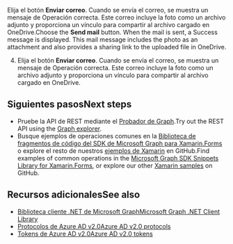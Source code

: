 <span data-ttu-id="6bb00-p119">Elija el botón **Enviar correo**. Cuando se envía el correo, se muestra un mensaje de Operación correcta. Este correo incluye la foto como un archivo adjunto y proporciona un vínculo para compartir al archivo cargado en OneDrive.</span><span class="sxs-lookup"><span data-stu-id="6bb00-p119">Choose the **Send mail** button. When the mail is sent, a Success message is displayed. This mail message includes the photo as an attachment and also provides a sharing link to the uploaded file in OneDrive.</span></span>

4. Elija el botón **Enviar correo**. Cuando se envía el correo, se muestra un mensaje de Operación correcta. Este correo incluye la foto como un archivo adjunto y proporciona un vínculo para compartir al archivo cargado en OneDrive.

## <a name="next-steps"></a><span data-ttu-id="6bb00-195">Siguientes pasos</span><span class="sxs-lookup"><span data-stu-id="6bb00-195">Next steps</span></span>
- <span data-ttu-id="6bb00-196">Pruebe la API de REST mediante el [Probador de Graph](https://developer.microsoft.com/graph/graph-explorer).</span><span class="sxs-lookup"><span data-stu-id="6bb00-196">Try out the REST API using the [Graph explorer](https://developer.microsoft.com/graph/graph-explorer).</span></span>
- <span data-ttu-id="6bb00-197">Busque ejemplos de operaciones comunes en la [Biblioteca de fragmentos de código del SDK de Microsoft Graph para Xamarin.Forms](https://github.com/microsoftgraph/xamarin-csharp-snippets-sample) o explore el resto de nuestros [ejemplos de Xamarin](https://github.com/microsoftgraph?utf8=%E2%9C%93&query=xamarin) en GitHub.</span><span class="sxs-lookup"><span data-stu-id="6bb00-197">Find examples of common operations in the [Microsoft Graph SDK Snippets Library for Xamarin.Forms](https://github.com/microsoftgraph/xamarin-csharp-snippets-sample), or explore our other [Xamarin samples](https://github.com/microsoftgraph?utf8=%E2%9C%93&query=xamarin) on GitHub.</span></span>

## <a name="see-also"></a><span data-ttu-id="6bb00-198">Recursos adicionales</span><span class="sxs-lookup"><span data-stu-id="6bb00-198">See also</span></span>
- [<span data-ttu-id="6bb00-199">Biblioteca cliente .NET de Microsoft Graph</span><span class="sxs-lookup"><span data-stu-id="6bb00-199">Microsoft Graph .NET Client Library</span></span>](https://github.com/microsoftgraph/msgraph-sdk-dotnet)
- [<span data-ttu-id="6bb00-200">Protocolos de Azure AD v2.0</span><span class="sxs-lookup"><span data-stu-id="6bb00-200">Azure AD v2.0 protocols</span></span>](https://azure.microsoft.com/documentation/articles/active-directory-v2-protocols/)
- [<span data-ttu-id="6bb00-201">Tokens de Azure AD v2.0</span><span class="sxs-lookup"><span data-stu-id="6bb00-201">Azure AD v2.0 tokens</span></span>](https://azure.microsoft.com/documentation/articles/active-directory-v2-tokens/)
